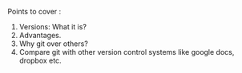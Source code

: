 Points to cover :


1. Versions: What it is?
2. Advantages.
3. Why git over others?
4. Compare git with other version control systems like google docs, dropbox etc.


